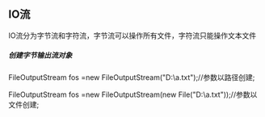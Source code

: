 ## IO流
IO流分为字节流和字符流，字节流可以操作所有文件，字符流只能操作文本文件
##### 创建字节输出流对象
FileOutputStream fos =new FileOutputStream("D:\\a.txt");//参数以路径创建;

FileOutputStream fos =new FileOutputStream(new File("D:\\a.txt"));//参数以文件创建;
